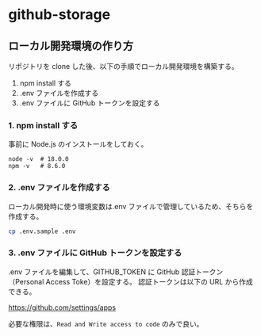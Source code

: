 # github-storage

## ローカル開発環境の作り方

リポジトリを clone した後、以下の手順でローカル開発環境を構築する。

1. npm install する
2. .env ファイルを作成する
3. .env ファイルに GitHub トークンを設定する

### 1. npm install する

事前に Node.js のインストールをしておく。

```
node -v  # 18.0.0
npm -v   # 8.6.0
```

### 2. .env ファイルを作成する

ローカル開発時に使う環境変数は.env ファイルで管理しているため、そちらを作成する。

```sh
cp .env.sample .env
```

### 3. .env ファイルに GitHub トークンを設定する

.env ファイルを編集して、GITHUB_TOKEN に GitHub 認証トークン（Personal Access Toke）を設定する。
認証トークンは以下の URL から作成できる。

https://github.com/settings/apps

必要な権限は、`Read and Write access to code` のみで良い。
